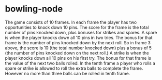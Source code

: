 # bowling-node



The game consists of 10 frames.  In each frame the player has two opportunities to knock down 10 pins.  The score for the frame is the total number of pins knocked down, plus bonuses for strikes and spares.  A spare is when the player knocks down all 10 pins in two tries.  The bonus for that frame is the number of pins knocked down by the next roll.  So in frame 3 above, the score is 10 (the total number knocked down) plus a bonus of 5 (the number of pins knocked down on the next roll.)  A strike is when the player knocks down all 10 pins on his first try.  The bonus for that frame is the value of the next two balls rolled.  In the tenth frame a player who rolls a spare or strike is allowed to roll the extra balls to complete the frame.  However no more than three balls can be rolled in tenth frame.
